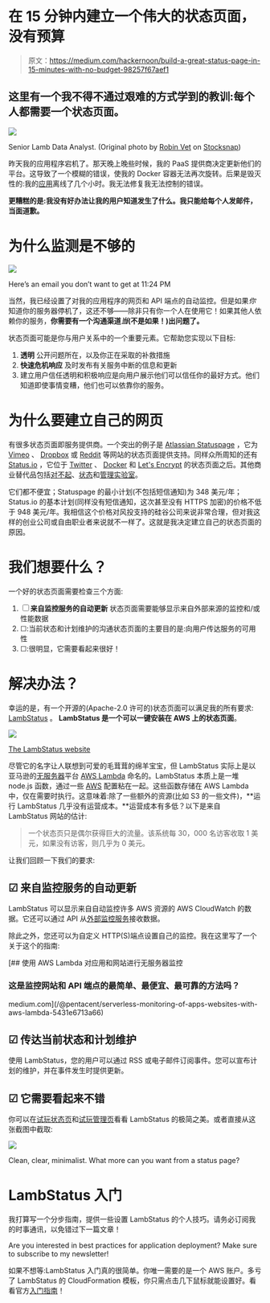 # 在 15 分钟内建立一个伟大的状态页面，没有预算

> 原文：<https://medium.com/hackernoon/build-a-great-status-page-in-15-minutes-with-no-budget-98257f67aef1>

## 这里有一个我不得不通过艰难的方式学到的教训:**每个人都需要一个状态页面。**

![](img/1658da333b12e954542b379bb3ab6456.png)

Senior Lamb Data Analyst. (Original photo by [Robin Vet](https://stocksnap.io/author/46145) on [Stocksnap](https://stocksnap.io/photo/CX48VQ5EU7))

昨天我的应用程序宕机了。那天晚上晚些时候，我的 PaaS 提供商决定更新他们的平台。这导致了一个模糊的错误，使我的 Docker 容器无法再次旋转。后果是毁灭性的:我的[应用](https://hackernoon.com/tagged/app)离线了几个小时。我无法修复我无法控制的错误。

**更糟糕的是:我没有好办法让我的用户知道发生了什么。我只能给每个人发邮件，当面道歉。**

# 为什么监测是不够的

![](img/70e690e1f3b2e42f0f7314284e5391d0.png)

Here’s an email you don’t want to get at 11:24 PM

当然，我已经设置了对我的应用程序的网页和 API 端点的自动监控。但是如果*你*知道你的服务器停机了，这还不够——除非只有你一个人在使用它！如果其他人依赖你的服务，**你需要有一个沟通渠道*当*(不是如果！)出问题了。**

状态页面可能是你与用户关系中的一个重要元素。它帮助您实现以下目标:

1.  **透明**
    公开问题所在，以及你正在采取的补救措施
2.  **快速危机响应**
    及时发布有关服务中断的信息和更新
3.  建立用户信任透明和积极响应是向用户展示他们可以信任你的最好方式。他们知道即使事情变糟，他们也可以依靠你的服务。

# 为什么要建立自己的网页

有很多状态页面即服务提供商。一个突出的例子是 [Atlassian Statuspage](https://www.statuspage.io/) ，它为 [Vimeo](http://www.vimeostatus.com/) 、 [Dropbox](https://status.dropbox.com/) 或 [Reddit](https://reddit.statuspage.io/) 等网站的状态页面提供支持。同样众所周知的还有 [Status.io](https://status.io/) ，它位于 [Twitter](https://status.twitterstat.us/) 、 [Docker](https://status.docker.com/) 和 [Let's Encrypt](https://letsencrypt.status.io/) 的状态页面之后。其他商业替代品包括[对不起](https://www.sorryapp.com/)、[状态](https://statusy.co/)和[管理实验室](https://www.adminlabs.com/)。

它们都不便宜；Statuspage 的最小计划(不包括短信通知)为 348 美元/年；Status.io 的基本计划(同样没有短信通知，这次甚至没有 HTTPS 加密)的价格不低于 948 美元/年。我相信这个价格对风投支持的硅谷公司来说非常合理，但对我这样的创业公司或自由职业者来说就不一样了。这就是我决定建立自己的状态页面的原因。

# 我们想要什么？

一个好的状态页面需要检查三个方面:

1.  ☐ **来自监控服务的自动更新**
    状态页面需要能够显示来自外部来源的监控和/或性能数据
2.  ☐:当前状态和计划维护的沟通状态页面的主要目的是:向用户传达服务的可用性
3.  ☐:很明显，它需要看起来很好！

# 解决办法？

幸运的是，有一个开源的(Apache-2.0 许可的)状态页面可以满足我的所有要求: [LambStatus](http://lambstatus.github.io/) 。 **LambStatus 是一个可以一键安装在 AWS 上的状态页面**。

![](img/9de9152cc4b986caf21ca3f774a10cec.png)

[The LambStatus website](https://lambstatus.github.io)

尽管它的名字让人联想到可爱的毛茸茸的绵羊宝宝，但 LambStatus 实际上是以亚马逊的[无服务器](https://en.wikipedia.org/wiki/Serverless_computing)平台 [AWS Lambda](https://aws.amazon.com/lambda/) 命名的。LambStatus 本质上是一堆 node.js 函数，通过一些 [AWS](https://hackernoon.com/tagged/aws) 配置粘在一起。这些函数存储在 AWS Lambda 中，仅在需要时执行。这意味着:除了一些额外的资源(比如 S3 的一些文件)，**运行 LambStatus 几乎没有运营成本。**运营成本有多低？以下是来自 LambStatus 网站的估计:

> 一个状态页只是偶尔获得巨大的流量。该系统每 30，000 名访客收取 1 美元，如果没有访客，则几乎为 0 美元。

让我们回顾一下我们的要求:

## ☑ **来自监控服务的自动更新**

LambStatus 可以显示来自自动监控许多 AWS 资源的 AWS CloudWatch 的数据。它还可以通过 API 从[外部监控服务](https://lambstatus.github.io/integrate-with-other-monitoring-systems)接收数据。

除此之外，您还可以为自定义 HTTP(S)端点设置自己的监控。我在这里写了一个关于这个的指南:

[](/@pentacent/serverless-monitoring-of-apps-websites-with-aws-lambda-5431e6713a66) [## 使用 AWS Lambda 对应用和网站进行无服务器监控

### 这是监控网站和 API 端点的最简单、最便宜、最可靠的方法吗？

medium.com](/@pentacent/serverless-monitoring-of-apps-websites-with-aws-lambda-5431e6713a66) 

## ☑ **传达当前状态和计划维护**

使用 LambStatus，您的用户可以通过 RSS 或电子邮件订阅事件。您可以宣布计划的维护，并在事件发生时提供更新。

## ☑ **它需要看起来不错**

你可以在[试玩状态页](https://demo-status.lambstatus.org/)和[试玩管理页](https://demo-admin.lambstatus.org/)看看 LambStatus 的极简之美。或者直接从这张截图中截取:

![](img/324702e3f48f345e6cbb09f942ba3c7f.png)

Clean, clear, minimalist. What more can you want from a status page?

# LambStatus 入门

我打算写一个分步指南，提供一些设置 LambStatus 的个人技巧。请务必订阅我的时事通讯，以免错过下一篇文章！

Are you interested in best practices for application deployment? Make sure to subscribe to my newsletter!

如果不想等:LambStatus 入门真的很简单。你唯一需要的是一个 AWS 账户。多亏了 LambStatus 的 CloudFormation 模板，你只需点击几下鼠标就能设置好。看看官方[入门指南](https://lambstatus.github.io/get-started)！
